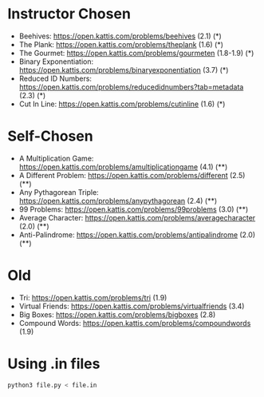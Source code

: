 # Instructor Chosen 
- Beehives: https://open.kattis.com/problems/beehives (2.1) (*)
- The Plank: https://open.kattis.com/problems/theplank (1.6) (*)
- The Gourmet: https://open.kattis.com/problems/gourmeten (1.8-1.9) (*)
- Binary Exponentiation: https://open.kattis.com/problems/binaryexponentiation (3.7) (*)
- Reduced ID Numbers: https://open.kattis.com/problems/reducedidnumbers?tab=metadata (2.3) (*)
- Cut In Line: https://open.kattis.com/problems/cutinline (1.6) (*)

# Self-Chosen
- A Multiplication Game: https://open.kattis.com/problems/amultiplicationgame (4.1) (**)
- A Different Problem: https://open.kattis.com/problems/different (2.5) (**)
- Any Pythagorean Triple: https://open.kattis.com/problems/anypythagorean (2.4) (**)
- 99 Problems: https://open.kattis.com/problems/99problems (3.0) (**)
- Average Character: https://open.kattis.com/problems/averagecharacter (2.0) (**)
- Anti-Palindrome: https://open.kattis.com/problems/antipalindrome (2.0) (**)

# Old
- Tri: https://open.kattis.com/problems/tri (1.9) 
- Virtual Friends: https://open.kattis.com/problems/virtualfriends (3.4) <br />
- Big Boxes: https://open.kattis.com/problems/bigboxes (2.8) <br />
- Compound Words: https://open.kattis.com/problems/compoundwords (1.9)

# Using .in files
```bash
python3 file.py < file.in
```
